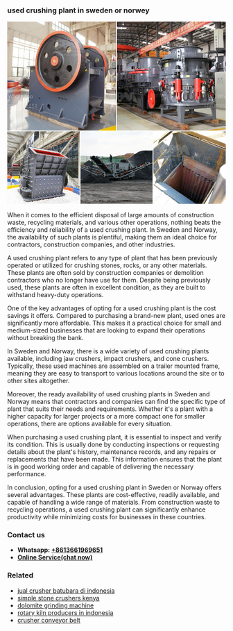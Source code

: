 <h3>used crushing plant in sweden or norwey</h3><img src='1708663782.jpg' alt=''><p>When it comes to the efficient disposal of large amounts of construction waste, recycling materials, and various other operations, nothing beats the efficiency and reliability of a used crushing plant. In Sweden and Norway, the availability of such plants is plentiful, making them an ideal choice for contractors, construction companies, and other industries.</p><p>A used crushing plant refers to any type of plant that has been previously operated or utilized for crushing stones, rocks, or any other materials. These plants are often sold by construction companies or demolition contractors who no longer have use for them. Despite being previously used, these plants are often in excellent condition, as they are built to withstand heavy-duty operations.</p><p>One of the key advantages of opting for a used crushing plant is the cost savings it offers. Compared to purchasing a brand-new plant, used ones are significantly more affordable. This makes it a practical choice for small and medium-sized businesses that are looking to expand their operations without breaking the bank.</p><p>In Sweden and Norway, there is a wide variety of used crushing plants available, including jaw crushers, impact crushers, and cone crushers. Typically, these used machines are assembled on a trailer mounted frame, meaning they are easy to transport to various locations around the site or to other sites altogether.</p><p>Moreover, the ready availability of used crushing plants in Sweden and Norway means that contractors and companies can find the specific type of plant that suits their needs and requirements. Whether it's a plant with a higher capacity for larger projects or a more compact one for smaller operations, there are options available for every situation.</p><p>When purchasing a used crushing plant, it is essential to inspect and verify its condition. This is usually done by conducting inspections or requesting details about the plant's history, maintenance records, and any repairs or replacements that have been made. This information ensures that the plant is in good working order and capable of delivering the necessary performance.</p><p>In conclusion, opting for a used crushing plant in Sweden or Norway offers several advantages. These plants are cost-effective, readily available, and capable of handling a wide range of materials. From construction waste to recycling operations, a used crushing plant can significantly enhance productivity while minimizing costs for businesses in these countries.</p><h3>Contact us</h3><ul><li><strong>Whatsapp:&nbsp;<a href="https://wa.me/8613661969651">+8613661969651</a></strong></li><li><a href="https://swt.shibang-china.com/?git&amp;zhl&amp;used crushing plant in sweden or norwey"><strong>Online Service(chat now)</strong></a></li></ul><h3>Related</h3><ul><li><a href='jual crusher batubara di indonesia.md'>jual crusher batubara di indonesia</a></li><li><a href='simple stone crushers kenya.md'>simple stone crushers kenya</a></li><li><a href='dolomite grinding machine.md'>dolomite grinding machine</a></li><li><a href='rotary kiln producers in indonesia.md'>rotary kiln producers in indonesia</a></li><li><a href='crusher conveyor belt.md'>crusher conveyor belt</a></li></ul>